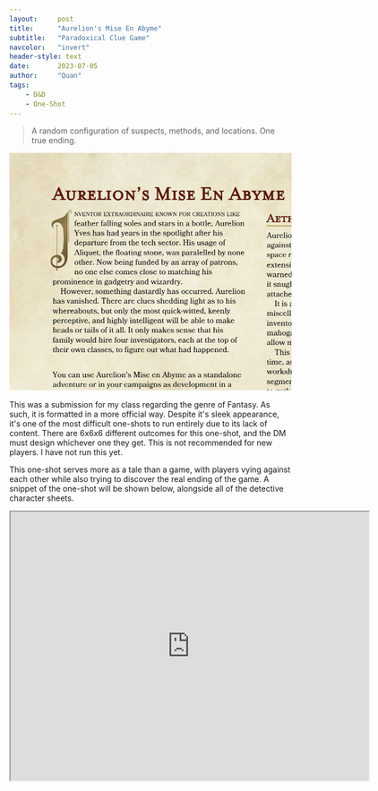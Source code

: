 ```yaml
---
layout:     post
title:      "Aurelion's Mise En Abyme"
subtitle:   "Paradoxical Clue Game"
navcolor:   "invert"
header-style: text
date:       2023-07-05
author:     "Quan"
tags:
    - D&D
    - One-Shot
---
```


> A random configuration of suspects, methods, and locations. One true ending.

![My Image](/assets/images/aurelion.png "Aurelion Sheet")

This was a submission for my class regarding the genre of Fantasy. As such, it is formatted in a more official way. Despite it's sleek appearance, it's one of the most difficult one-shots to run entirely due to its lack of content. There are 6x6x6 different outcomes for this one-shot, and the DM must design whichever one they get. This is not recommended for new players. I have not run this yet.

This one-shot serves more as a tale than a game, with players vying against each other while also trying to discover the real ending of the game. A snippet of the one-shot will be shown below, alongside all of the detective character sheets.

<iframe src="https://docs.google.com/document/d/1R53AfFJKszwVGrqj6gURHVkaCX5HlEMz/preview" width="640" height="480" allow="autoplay"></iframe>
